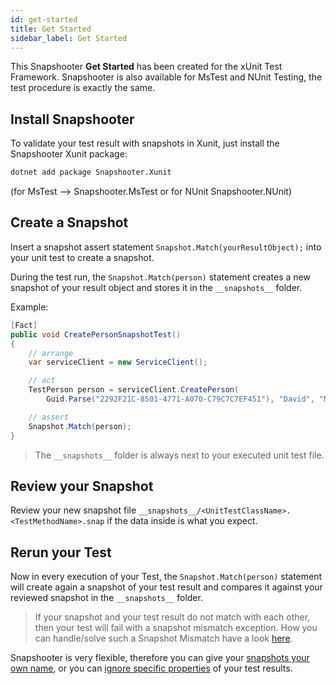 ```yaml
---
id: get-started
title: Get Started
sidebar_label: Get Started
---
```


This Snapshooter **Get Started** has been created for the xUnit Test Framework. Snapshooter is also available for MsTest and NUnit Testing, the test procedure is exactly the same.

## Install Snapshooter

To validate your test result with snapshots in Xunit, just install the Snapshooter Xunit package:

```bash
dotnet add package Snapshooter.Xunit
```

(for MsTest --> Snapshooter.MsTest or for NUnit Snapshooter.NUnit)

## Create a Snapshot

Insert a snapshot assert statement `Snapshot.Match(yourResultObject);` into your unit test to create a snapshot.

During the test run, the `Snapshot.Match(person)` statement creates a new snapshot of your result object and stores it in the
`__snapshots__` folder.

Example:

```csharp
[Fact]
public void CreatePersonSnapshotTest()
{
    // arrange
    var serviceClient = new ServiceClient();

    // act
    TestPerson person = serviceClient.CreatePerson(
        Guid.Parse("2292F21C-8501-4771-A070-C79C7C7EF451"), "David", "Mustermann");

    // assert
    Snapshot.Match(person);
}
```

> The `__snapshots__` folder is always next to your executed unit test file.

## Review your Snapshot

Review your new snapshot file `__snapshots__/<UnitTestClassName>.<TestMethodName>.snap` if the data inside is what you expect.

## Rerun your Test

Now in every execution of your Test, the `Snapshot.Match(person)` statement will create again a snapshot of your test result and compares it against your reviewed snapshot in the `__snapshots__` folder.

> If your snapshot and your test result do not match with each other, then your test will
> fail with a snapshot mismatch exception. How you can handle/solve such a Snapshot Mismatch have a look [here](snapshot-mismatch).

Snapshooter is very flexible, therefore you can give your [snapshots your own name](snapshot-naming),
or you can [ignore specific properties](snapshot-options) of your test results.
